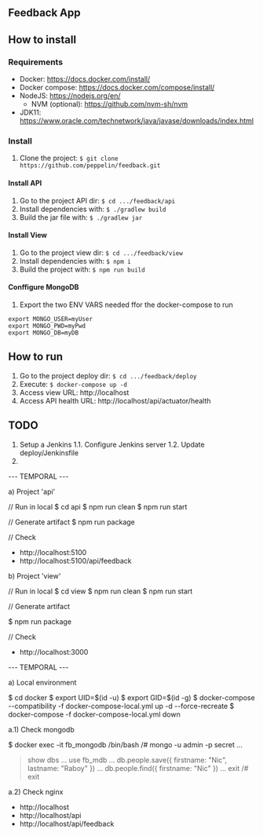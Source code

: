 ## Feedback App

## How to install

### Requirements

- Docker: https://docs.docker.com/install/
- Docker compose: https://docs.docker.com/compose/install/
- NodeJS: https://nodejs.org/en/
  - NVM (optional): https://github.com/nvm-sh/nvm
- JDK11: https://www.oracle.com/technetwork/java/javase/downloads/index.html

### Install

1. Clone the project: `$ git clone https://github.com/peppelin/feedback.git`

#### Install API

1. Go to the project API dir: `$ cd .../feedback/api`
2. Install dependencies with: `$ ./gradlew build`
3. Build the jar file with: `$ ./gradlew jar`

#### Install View

1. Go to the project view dir: `$ cd .../feedback/view`
2. Install dependencies with: `$ npm i`
3. Build the project with: `$ npm run build`

#### Conffigure MongoDB

1. Export the two ENV VARS needed ffor the docker-compose to run
```
export MONGO_USER=myUser
export MONGO_PWD=myPwd
export MONGO_DB=myDB
```

## How to run

1. Go to the project deploy dir: `$ cd .../feedback/deploy`
2. Execute: `$ docker-compose up -d`
3. Access view URL: http://localhost
4. Access API health URL: http://localhost/api/actuator/health

## TODO

1. Setup a Jenkins
   1.1. Configure Jenkins server
   1.2. Update deploy/Jenkinsfile
2. 







--- TEMPORAL ---

a) Project 'api'

// Run in local
$ cd api
$ npm run clean
$ npm run start

// Generate artifact
$ npm run package

// Check
- http://localhost:5100
- http://localhost:5100/api/feedback

b) Project 'view'

// Run in local
$ cd view
$ npm run clean
$ npm run start

// Generate artifact

$ npm run package

// Check

- http://localhost:3000


--- TEMPORAL ---

a) Local environment

$ cd docker
$ export UID=$(id -u)
$ export GID=$(id -g)
$ docker-compose --compatibility -f docker-compose-local.yml up -d --force-recreate
$ docker-compose -f docker-compose-local.yml down

a.1) Check mongodb

$ docker exec -it fb_mongodb /bin/bash
/# mongo -u admin -p secret
...
> show dbs
...
> use fb_mdb
...
> db.people.save({ firstname: "Nic", lastname: "Raboy" })
...
> db.people.find({ firstname: "Nic" })
...
> exit
/# exit

a.2) Check nginx

- http://localhost
- http://localhost/api
- http://localhost/api/feedback
